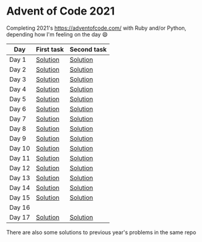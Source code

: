 # Advent of Code 2021
Completing 2021's https://adventofcode.com/ with Ruby and/or Python, depending how I'm feeling on the day 😄

| __Day__   | __First task__ | __Second task__ |
|-------|-------|--------|
| Day 1 | [Solution](day1/1.rb) | [Solution](day1/2.rb) |
| Day 2 | [Solution](day2/1.rb) | [Solution](day2/1.rb) |
| Day 3 | [Solution](day3/1.rb) | [Solution](day3/2.rb) |
| Day 4 | [Solution](day4/1.rb) | [Solution](day4/2.rb) |
| Day 5 | [Solution](day5/1.rb) | [Solution](day5/2.rb) |
| Day 6 | [Solution](day6/1.rb) | [Solution](day6/2.rb) |
| Day 7 | [Solution](day7/1.rb) | [Solution](day7/1.rb) |
| Day 8 | [Solution](day8/1.rb) | [Solution](day8/1.rb) |
| Day 9 | [Solution](day9/1.rb) | [Solution](day9/2.py) |
| Day 10 | [Solution](day10/1.py) | [Solution](day10/1.py) |
| Day 11 | [Solution](day11/1.py) | [Solution](day11/1.py) |
| Day 12 | [Solution](day12/1.py) | [Solution](day12/1.py) |
| Day 13 | [Solution](day13/1.py) | [Solution](day13/1.py) |
| Day 14 | [Solution](day14/1.py) | [Solution](day14/1.py) |
| Day 15 | [Solution](day15/1.py) | [Solution](day15/2.py) |
| Day 16 |  |  |
| Day 17 | [Solution](day17/1.py) | [Solution](day17/1.py) |

There are also some solutions to previous year's problems in the same repo
